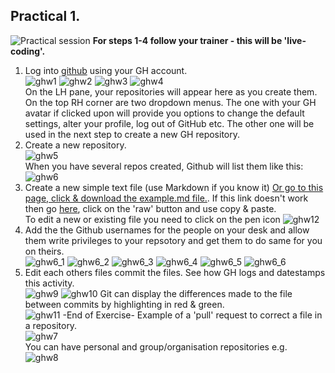 ## Practical 1. 
![Practical session](https://upload.wikimedia.org/wikipedia/commons/thumb/2/24/Cartoon_Guy_In_Deep_Thought_Using_A_Computer.svg/95px-Cartoon_Guy_In_Deep_Thought_Using_A_Computer.svg.png) **For steps 1-4 follow your trainer - this will be 'live-coding'.**       
1. Log into [github](github.com) using your GH account.   
![ghw1](Screenshots/GHW1a.png) 
![ghw2](Screenshots/GHW2a.png)
![ghw3](Screenshots/GHW3a.png) 
![ghw4](Screenshots/GHW4a.png)     
On the LH pane, your repositories will appear here as you create them.   
On the top RH corner are two dropdown menus. The one with your GH avatar if clicked upon will provide you options to change the default settings, alter your profile, log out of GitHub etc. The other one will be used in the next step to create a new GH repository.
2. Create a new repository.   
![ghw5](Screenshots/GHW5a.png)     
When you have several repos created, Github will list them like this:   
![ghw6](Screenshots/GHW6a.png) 
3. Create a new simple text file (use Markdown if you know it) [Or go to this page, click & download the example.md file.](https://raw.githubusercontent.com/bioinformatics-core-shared-training/Using_Git_with_R/master/Example.md?token=ADJJD7RWPSCIF3S5ANU4TCC5DXF7G). If this link doesn't work then go [here](Example.md), click on the 'raw' button and use copy & paste.      
To edit a new or existing file you need to click on the pen icon
![ghw12](Screenshots/GHW12a.png) 
4. Add the the Github usernames for the people on your desk and allow them write privileges to your repsotory and get them to do same for you on theirs.    
![ghw6_1](Screenshots/GHW6_1.png) 
![ghw6_2](Screenshots/GHW6_2.png) 
![ghw6_3](Screenshots/GHW6_3.png) 
![ghw6_4](Screenshots/GHW6_4.png) 
![ghw6_5](Screenshots/GHW6_5.png) 
![ghw6_6](Screenshots/GHW6_6.png) 
5. Edit each others files commit the files. See how GH logs and datestamps this activity.  
![ghw9](Screenshots/GHW9a.png) 
![ghw10](Screenshots/GHW10a.png) 
Git can display the differences made to the file between commits by highlighting in red & green.   
![ghw11](Screenshots/GHW11a.png) 
-End of Exercise-
Example of a 'pull' request to correct a file in a repository.    
![ghw7](Screenshots/GHW7a.png)    
You can have personal and group/organisation repositories e.g.   
![ghw8](Screenshots/GHW8a.png) 



   
